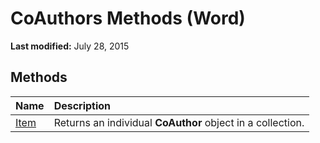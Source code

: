 
# CoAuthors Methods (Word)

 **Last modified:** July 28, 2015


## Methods



|**Name**|**Description**|
|:-----|:-----|
| [Item](b487afa7-0f49-1cdb-997e-ca9bf384d486.md)|Returns an individual  **CoAuthor** object in a collection.|
